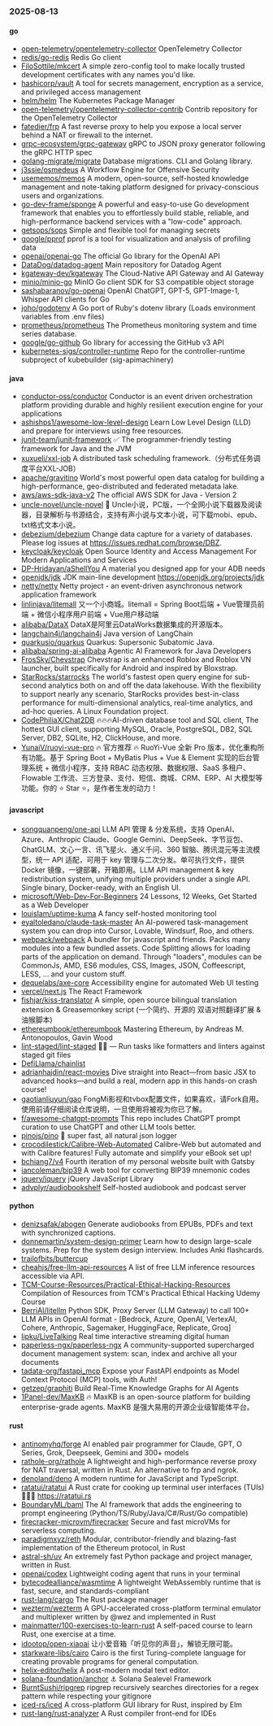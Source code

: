 ### 2025-08-13

#### go
* [open-telemetry/opentelemetry-collector](https://github.com/open-telemetry/opentelemetry-collector) OpenTelemetry Collector
* [redis/go-redis](https://github.com/redis/go-redis) Redis Go client
* [FiloSottile/mkcert](https://github.com/FiloSottile/mkcert) A simple zero-config tool to make locally trusted development certificates with any names you'd like.
* [hashicorp/vault](https://github.com/hashicorp/vault) A tool for secrets management, encryption as a service, and privileged access management
* [helm/helm](https://github.com/helm/helm) The Kubernetes Package Manager
* [open-telemetry/opentelemetry-collector-contrib](https://github.com/open-telemetry/opentelemetry-collector-contrib) Contrib repository for the OpenTelemetry Collector
* [fatedier/frp](https://github.com/fatedier/frp) A fast reverse proxy to help you expose a local server behind a NAT or firewall to the internet.
* [grpc-ecosystem/grpc-gateway](https://github.com/grpc-ecosystem/grpc-gateway) gRPC to JSON proxy generator following the gRPC HTTP spec
* [golang-migrate/migrate](https://github.com/golang-migrate/migrate) Database migrations. CLI and Golang library.
* [j3ssie/osmedeus](https://github.com/j3ssie/osmedeus) A Workflow Engine for Offensive Security
* [usememos/memos](https://github.com/usememos/memos) A modern, open-source, self-hosted knowledge management and note-taking platform designed for privacy-conscious users and organizations.
* [go-dev-frame/sponge](https://github.com/go-dev-frame/sponge) A powerful and easy-to-use Go development framework that enables you to effortlessly build stable, reliable, and high-performance backend services with a "low-code" approach.
* [getsops/sops](https://github.com/getsops/sops) Simple and flexible tool for managing secrets
* [google/pprof](https://github.com/google/pprof) pprof is a tool for visualization and analysis of profiling data
* [openai/openai-go](https://github.com/openai/openai-go) The official Go library for the OpenAI API
* [DataDog/datadog-agent](https://github.com/DataDog/datadog-agent) Main repository for Datadog Agent
* [kgateway-dev/kgateway](https://github.com/kgateway-dev/kgateway) The Cloud-Native API Gateway and AI Gateway
* [minio/minio-go](https://github.com/minio/minio-go) MinIO Go client SDK for S3 compatible object storage
* [sashabaranov/go-openai](https://github.com/sashabaranov/go-openai) OpenAI ChatGPT, GPT-5, GPT-Image-1, Whisper API clients for Go
* [joho/godotenv](https://github.com/joho/godotenv) A Go port of Ruby's dotenv library (Loads environment variables from .env files)
* [prometheus/prometheus](https://github.com/prometheus/prometheus) The Prometheus monitoring system and time series database.
* [google/go-github](https://github.com/google/go-github) Go library for accessing the GitHub v3 API
* [kubernetes-sigs/controller-runtime](https://github.com/kubernetes-sigs/controller-runtime) Repo for the controller-runtime subproject of kubebuilder (sig-apimachinery)

#### java
* [conductor-oss/conductor](https://github.com/conductor-oss/conductor) Conductor is an event driven orchestration platform providing durable and highly resilient execution engine for your applications
* [ashishps1/awesome-low-level-design](https://github.com/ashishps1/awesome-low-level-design) Learn Low Level Design (LLD) and prepare for interviews using free resources.
* [junit-team/junit-framework](https://github.com/junit-team/junit-framework) ✅ The programmer-friendly testing framework for Java and the JVM
* [xuxueli/xxl-job](https://github.com/xuxueli/xxl-job) A distributed task scheduling framework.（分布式任务调度平台XXL-JOB）
* [apache/gravitino](https://github.com/apache/gravitino) World's most powerful open data catalog for building a high-performance, geo-distributed and federated metadata lake.
* [aws/aws-sdk-java-v2](https://github.com/aws/aws-sdk-java-v2) The official AWS SDK for Java - Version 2
* [uncle-novel/uncle-novel](https://github.com/uncle-novel/uncle-novel) 📖 Uncle小说，PC版，一个全网小说下载器及阅读器，目录解析与书源结合，支持有声小说与文本小说，可下载mobi、epub、txt格式文本小说。
* [debezium/debezium](https://github.com/debezium/debezium) Change data capture for a variety of databases. Please log issues at https://issues.redhat.com/browse/DBZ.
* [keycloak/keycloak](https://github.com/keycloak/keycloak) Open Source Identity and Access Management For Modern Applications and Services
* [DP-Hridayan/aShellYou](https://github.com/DP-Hridayan/aShellYou) A material you designed app for your ADB needs
* [openjdk/jdk](https://github.com/openjdk/jdk) JDK main-line development https://openjdk.org/projects/jdk
* [netty/netty](https://github.com/netty/netty) Netty project - an event-driven asynchronous network application framework
* [linlinjava/litemall](https://github.com/linlinjava/litemall) 又一个小商城。litemall = Spring Boot后端 + Vue管理员前端 + 微信小程序用户前端 + Vue用户移动端
* [alibaba/DataX](https://github.com/alibaba/DataX) DataX是阿里云DataWorks数据集成的开源版本。
* [langchain4j/langchain4j](https://github.com/langchain4j/langchain4j) Java version of LangChain
* [quarkusio/quarkus](https://github.com/quarkusio/quarkus) Quarkus: Supersonic Subatomic Java.
* [alibaba/spring-ai-alibaba](https://github.com/alibaba/spring-ai-alibaba) Agentic AI Framework for Java Developers
* [FrosSky/Chevstrap](https://github.com/FrosSky/Chevstrap) Chevstrap is an enhanced Roblox and Roblox VN launcher, built specifically for Android and inspired by Bloxstrap.
* [StarRocks/starrocks](https://github.com/StarRocks/starrocks) The world's fastest open query engine for sub-second analytics both on and off the data lakehouse. With the flexibility to support nearly any scenario, StarRocks provides best-in-class performance for multi-dimensional analytics, real-time analytics, and ad-hoc queries. A Linux Foundation project.
* [CodePhiliaX/Chat2DB](https://github.com/CodePhiliaX/Chat2DB) 🔥🔥🔥AI-driven database tool and SQL client, The hottest GUI client, supporting MySQL, Oracle, PostgreSQL, DB2, SQL Server, DB2, SQLite, H2, ClickHouse, and more.
* [YunaiV/ruoyi-vue-pro](https://github.com/YunaiV/ruoyi-vue-pro) 🔥 官方推荐 🔥 RuoYi-Vue 全新 Pro 版本，优化重构所有功能。基于 Spring Boot + MyBatis Plus + Vue & Element 实现的后台管理系统 + 微信小程序，支持 RBAC 动态权限、数据权限、SaaS 多租户、Flowable 工作流、三方登录、支付、短信、商城、CRM、ERP、AI 大模型等功能。你的 ⭐️ Star ⭐️，是作者生发的动力！

#### javascript
* [songquanpeng/one-api](https://github.com/songquanpeng/one-api) LLM API 管理 & 分发系统，支持 OpenAI、Azure、Anthropic Claude、Google Gemini、DeepSeek、字节豆包、ChatGLM、文心一言、讯飞星火、通义千问、360 智脑、腾讯混元等主流模型，统一 API 适配，可用于 key 管理与二次分发。单可执行文件，提供 Docker 镜像，一键部署，开箱即用。LLM API management & key redistribution system, unifying multiple providers under a single API. Single binary, Docker-ready, with an English UI.
* [microsoft/Web-Dev-For-Beginners](https://github.com/microsoft/Web-Dev-For-Beginners) 24 Lessons, 12 Weeks, Get Started as a Web Developer
* [louislam/uptime-kuma](https://github.com/louislam/uptime-kuma) A fancy self-hosted monitoring tool
* [eyaltoledano/claude-task-master](https://github.com/eyaltoledano/claude-task-master) An AI-powered task-management system you can drop into Cursor, Lovable, Windsurf, Roo, and others.
* [webpack/webpack](https://github.com/webpack/webpack) A bundler for javascript and friends. Packs many modules into a few bundled assets. Code Splitting allows for loading parts of the application on demand. Through "loaders", modules can be CommonJs, AMD, ES6 modules, CSS, Images, JSON, Coffeescript, LESS, ... and your custom stuff.
* [dequelabs/axe-core](https://github.com/dequelabs/axe-core) Accessibility engine for automated Web UI testing
* [vercel/next.js](https://github.com/vercel/next.js) The React Framework
* [fishjar/kiss-translator](https://github.com/fishjar/kiss-translator) A simple, open source bilingual translation extension & Greasemonkey script (一个简约、开源的 双语对照翻译扩展 & 油猴脚本)
* [ethereumbook/ethereumbook](https://github.com/ethereumbook/ethereumbook) Mastering Ethereum, by Andreas M. Antonopoulos, Gavin Wood
* [lint-staged/lint-staged](https://github.com/lint-staged/lint-staged) 🚫💩 — Run tasks like formatters and linters against staged git files
* [DefiLlama/chainlist](https://github.com/DefiLlama/chainlist)
* [adrianhajdin/react-movies](https://github.com/adrianhajdin/react-movies) Dive straight into React—from basic JSX to advanced hooks—and build a real, modern app in this hands-on crash course!
* [gaotianliuyun/gao](https://github.com/gaotianliuyun/gao) FongMi影视和tvbox配置文件，如果喜欢，请Fork自用。使用前请仔细阅读仓库说明，一旦使用将被视为你已了解。
* [f/awesome-chatgpt-prompts](https://github.com/f/awesome-chatgpt-prompts) This repo includes ChatGPT prompt curation to use ChatGPT and other LLM tools better.
* [pinojs/pino](https://github.com/pinojs/pino) 🌲 super fast, all natural json logger
* [crocodilestick/Calibre-Web-Automated](https://github.com/crocodilestick/Calibre-Web-Automated) Calibre-Web but automated and with Calibre features! Fully automate and simplify your eBook set up!
* [bchiang7/v4](https://github.com/bchiang7/v4) Fourth iteration of my personal website built with Gatsby
* [iancoleman/bip39](https://github.com/iancoleman/bip39) A web tool for converting BIP39 mnemonic codes
* [jquery/jquery](https://github.com/jquery/jquery) jQuery JavaScript Library
* [advplyr/audiobookshelf](https://github.com/advplyr/audiobookshelf) Self-hosted audiobook and podcast server

#### python
* [denizsafak/abogen](https://github.com/denizsafak/abogen) Generate audiobooks from EPUBs, PDFs and text with synchronized captions.
* [donnemartin/system-design-primer](https://github.com/donnemartin/system-design-primer) Learn how to design large-scale systems. Prep for the system design interview. Includes Anki flashcards.
* [trailofbits/buttercup](https://github.com/trailofbits/buttercup)
* [cheahjs/free-llm-api-resources](https://github.com/cheahjs/free-llm-api-resources) A list of free LLM inference resources accessible via API.
* [TCM-Course-Resources/Practical-Ethical-Hacking-Resources](https://github.com/TCM-Course-Resources/Practical-Ethical-Hacking-Resources) Compilation of Resources from TCM's Practical Ethical Hacking Udemy Course
* [BerriAI/litellm](https://github.com/BerriAI/litellm) Python SDK, Proxy Server (LLM Gateway) to call 100+ LLM APIs in OpenAI format - [Bedrock, Azure, OpenAI, VertexAI, Cohere, Anthropic, Sagemaker, HuggingFace, Replicate, Groq]
* [lipku/LiveTalking](https://github.com/lipku/LiveTalking) Real time interactive streaming digital human
* [paperless-ngx/paperless-ngx](https://github.com/paperless-ngx/paperless-ngx) A community-supported supercharged document management system: scan, index and archive all your documents
* [tadata-org/fastapi_mcp](https://github.com/tadata-org/fastapi_mcp) Expose your FastAPI endpoints as Model Context Protocol (MCP) tools, with Auth!
* [getzep/graphiti](https://github.com/getzep/graphiti) Build Real-Time Knowledge Graphs for AI Agents
* [1Panel-dev/MaxKB](https://github.com/1Panel-dev/MaxKB) 🔥 MaxKB is an open-source platform for building enterprise-grade agents. MaxKB 是强大易用的开源企业级智能体平台。

#### rust
* [antinomyhq/forge](https://github.com/antinomyhq/forge) AI enabled pair programmer for Claude, GPT, O Series, Grok, Deepseek, Gemini and 300+ models
* [rathole-org/rathole](https://github.com/rathole-org/rathole) A lightweight and high-performance reverse proxy for NAT traversal, written in Rust. An alternative to frp and ngrok.
* [denoland/deno](https://github.com/denoland/deno) A modern runtime for JavaScript and TypeScript.
* [ratatui/ratatui](https://github.com/ratatui/ratatui) A Rust crate for cooking up terminal user interfaces (TUIs) 👨‍🍳🐀 https://ratatui.rs
* [BoundaryML/baml](https://github.com/BoundaryML/baml) The AI framework that adds the engineering to prompt engineering (Python/TS/Ruby/Java/C#/Rust/Go compatible)
* [firecracker-microvm/firecracker](https://github.com/firecracker-microvm/firecracker) Secure and fast microVMs for serverless computing.
* [paradigmxyz/reth](https://github.com/paradigmxyz/reth) Modular, contributor-friendly and blazing-fast implementation of the Ethereum protocol, in Rust
* [astral-sh/uv](https://github.com/astral-sh/uv) An extremely fast Python package and project manager, written in Rust.
* [openai/codex](https://github.com/openai/codex) Lightweight coding agent that runs in your terminal
* [bytecodealliance/wasmtime](https://github.com/bytecodealliance/wasmtime) A lightweight WebAssembly runtime that is fast, secure, and standards-compliant
* [rust-lang/cargo](https://github.com/rust-lang/cargo) The Rust package manager
* [wezterm/wezterm](https://github.com/wezterm/wezterm) A GPU-accelerated cross-platform terminal emulator and multiplexer written by @wez and implemented in Rust
* [mainmatter/100-exercises-to-learn-rust](https://github.com/mainmatter/100-exercises-to-learn-rust) A self-paced course to learn Rust, one exercise at a time.
* [idootop/open-xiaoai](https://github.com/idootop/open-xiaoai) 让小爱音箱「听见你的声音」，解锁无限可能。
* [starkware-libs/cairo](https://github.com/starkware-libs/cairo) Cairo is the first Turing-complete language for creating provable programs for general computation.
* [helix-editor/helix](https://github.com/helix-editor/helix) A post-modern modal text editor.
* [solana-foundation/anchor](https://github.com/solana-foundation/anchor) ⚓ Solana Sealevel Framework
* [BurntSushi/ripgrep](https://github.com/BurntSushi/ripgrep) ripgrep recursively searches directories for a regex pattern while respecting your gitignore
* [iced-rs/iced](https://github.com/iced-rs/iced) A cross-platform GUI library for Rust, inspired by Elm
* [rust-lang/rust-analyzer](https://github.com/rust-lang/rust-analyzer) A Rust compiler front-end for IDEs
